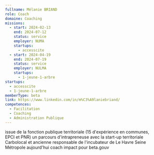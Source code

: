 ```yaml
---
fullname: Mélanie BRIAND
role: Coach
domaine: Coaching
missions:
  - start: 2024-02-13
    end: 2024-07-12
    status: service
    employer: NUMA
    startups:
      - accesscite
  - start: 2024-04-19
    end: 2024-07-19
    status: service
    employer: NULMA
    startups:
      - 1-jeune-1-arbre
startups:
  - accesscite
  - 1-jeune-1-arbre
memberType: beta
link: https://www.linkedin.com/in/m%C3%A9laniebriand/
competences:
  - Facilitation
  - Coaching
  - Administration Publique
---
```

issue de la fonction publique territoriale (15 d'expérience en communes, EPCI et PNR)
un parcours d'intrapreneuse avec la start-up territoriale Carbolocal et ancienne responsable de l'incubateur de Le Havre Seine Métropole
aujourd'hui coach impact pour beta.gouv 

